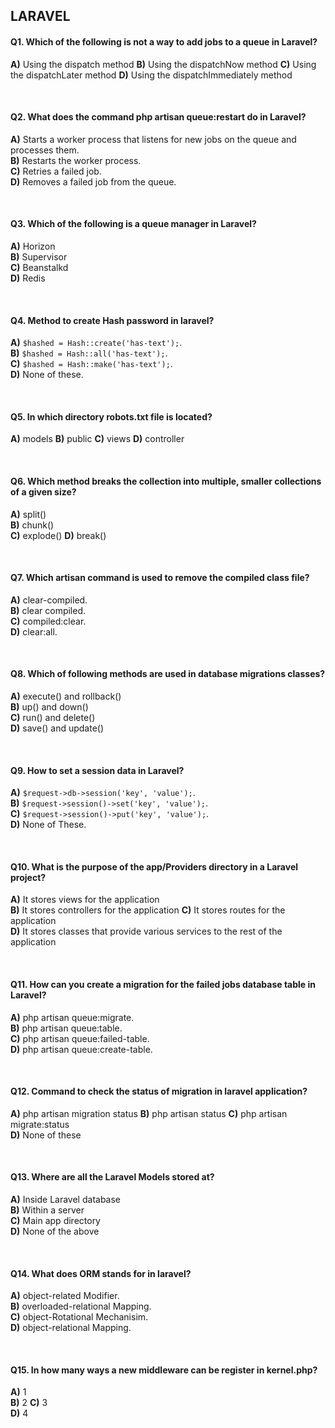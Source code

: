 ## LARAVEL

#### Q1. Which of the following is not a way to add jobs to a queue in Laravel?


**A)** Using the dispatch method
**B)** Using the dispatchNow method
**C)** Using the dispatchLater method
**D)** Using the dispatchImmediately method

<br>

#### Q2. What does the command php artisan queue:restart do in Laravel?


**A)** Starts a worker process that listens for new jobs on the queue and processes them.  
**B)** Restarts the worker process.  
**C)** Retries a failed job.  
**D)** Removes a failed job from the queue.  


<br>

#### Q3. Which of the following is a queue manager in Laravel?

**A)** Horizon  
**B)** Supervisor  
**C)** Beanstalkd  
**D)** Redis  

<br>

#### Q4. Method to create Hash password in laravel?

**A)** `$hashed = Hash::create('has-text');`.  
**B)** `$hashed = Hash::all('has-text');`.  
**C)** `$hashed = Hash::make('has-text');`.  
**D)** None of these.  

<br>

#### Q5. In which directory robots.txt file is located?

**A)** models 
**B)** public
**C)** views
**D)** controller

<br>

#### Q6. Which method breaks the collection into multiple, smaller collections of a given size?

**A)** split()  
**B)** chunk()  
**C)** explode() 
**D)** break()

<br>

#### Q7. Which artisan command is used to remove the compiled class file?

**A)** clear-compiled.  
**B)** clear compiled.  
**C)** compiled:clear.  
**D)** clear:all.  

<br>

#### Q8. Which of following methods are used in database migrations classes?

**A)** execute() and rollback()  
**B)** up() and down()  
**C)** run() and delete()  
**D)** save() and update()  

<br>

#### Q9. How to set a session data in Laravel?

**A)** `$request->db->session('key', 'value');`.  
**B)** `$request->session()->set('key', 'value');`.  
**C)** `$request->session()->put('key', 'value');`.  
**D)** None of These.  

<br>

#### Q10. What is the purpose of the app/Providers directory in a Laravel project?

**A)** It stores views for the application  
**B)** It stores controllers for the application
**C)** It stores routes for the application  
**D)** It stores classes that provide various services to the rest of the application

<br>

#### Q11. How can you create a migration for the failed jobs database table in Laravel?

**A)** php artisan queue:migrate.  
**B)** php artisan queue:table.  
**C)** php artisan queue:failed-table.  
**D)** php artisan queue:create-table.  

<br>

#### Q12. Command to check the status of migration in laravel application?

**A)** php artisan migration status
**B)** php artisan status
**C)** php artisan migrate:status   
**D)** None of these 

<br>

#### Q13. Where are all the Laravel Models stored at?

**A)** Inside Laravel database  
**B)** Within a server  
**C)** Main app directory  
**D)** None of the above  

<br>

#### Q14. What does ORM stands for in laravel?

**A)** object-related Modifier.  
**B)** overloaded-relational Mapping.  
**C)** object-Rotational Mechanisim.  
**D)** object-relational Mapping.  

<br>

#### Q15. In how many ways a new middleware can be register in kernel.php?

**A)** 1  
**B)** 2 
**C)** 3  
**D)** 4
